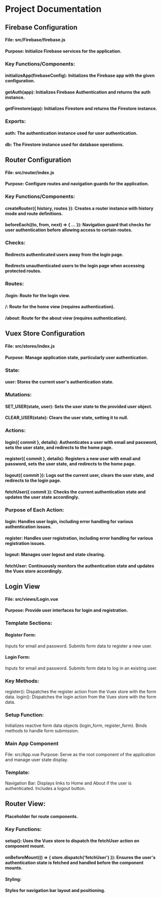 # Project Documentation
## Firebase Configuration
#### File: src/Firebase/firebase.js
#### Purpose: Initialize Firebase services for the application.
### Key Functions/Components:
#### initializeApp(firebaseConfig): Initializes the Firebase app with the given configuration.
#### getAuth(app): Initializes Firebase Authentication and returns the auth instance.
#### getFirestore(app): Initializes Firestore and returns the Firestore instance.
### Exports:
#### auth: The authentication instance used for user authentication.
#### db: The Firestore instance used for database operations.
## Router Configuration
#### File: src/router/index.js
#### Purpose: Configure routes and navigation guards for the application.
### Key Functions/Components:
#### createRouter({ history, routes }): Creates a router instance with history mode and route definitions.
#### beforeEach((to, from, next) => { ... }): Navigation guard that checks for user authentication before allowing access to certain routes.
### Checks:
#### Redirects authenticated users away from the login page.
#### Redirects unauthenticated users to the login page when accessing protected routes.
### Routes:
#### /login: Route for the login view.
#### /: Route for the home view (requires authentication).
#### /about: Route for the about view (requires authentication).
## Vuex Store Configuration
#### File: src/stores/index.js
#### Purpose: Manage application state, particularly user authentication.
### State:
#### user: Stores the current user's authentication state.
### Mutations:
#### SET_USER(state, user): Sets the user state to the provided user object.
#### CLEAR_USER(state): Clears the user state, setting it to null.
### Actions:
#### login({ commit }, details): Authenticates a user with email and password, sets the user state, and redirects to the home page.
#### register({ commit }, details): Registers a new user with email and password, sets the user state, and redirects to the home page.
#### logout({ commit }): Logs out the current user, clears the user state, and redirects to the login page.
#### fetchUser({ commit }): Checks the current authentication state and updates the user state accordingly.
### Purpose of Each Action:
#### login: Handles user login, including error handling for various authentication issues.
#### register: Handles user registration, including error handling for various registration issues.
#### logout: Manages user logout and state clearing.
#### fetchUser: Continuously monitors the authentication state and updates the Vuex store accordingly.
## Login View
#### File: src/views/Login.vue
#### Purpose: Provide user interfaces for login and registration.
### Template Sections:
#### Register Form:
Inputs for email and password.
Submits form data to register a new user.
#### Login Form:
Inputs for email and password.
Submits form data to log in an existing user.
### Key Methods:
register(): Dispatches the register action from the Vuex store with the form data.
login(): Dispatches the login action from the Vuex store with the form data.
### Setup Function:
Initializes reactive form data objects (login_form, register_form).
Binds methods to handle form submission.
### Main App Component
File: src/App.vue
Purpose: Serve as the root component of the application and manage user state display.
### Template:
Navigation Bar:
Displays links to Home and About if the user is authenticated.
Includes a logout button.

## Router View:
#### Placeholder for route components.
### Key Functions:
#### setup(): Uses the Vuex store to dispatch the fetchUser action on component mount.
#### onBeforeMount(() => { store.dispatch('fetchUser') }): Ensures the user's authentication state is fetched and handled before the component mounts.
#### Styling:
#### Styles for navigation bar layout and positioning.
